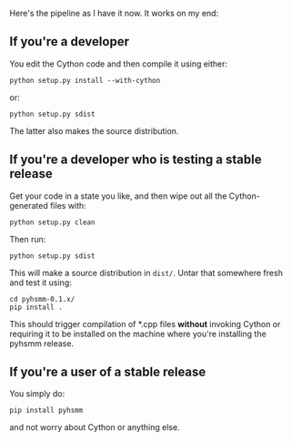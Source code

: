 Here's the pipeline as I have it now. It works on my end:

If you're a developer
----------------------------

You edit the Cython code and then compile it using either:

```
python setup.py install --with-cython
```

or:

```
python setup.py sdist
```

The latter also makes the source distribution. 

If you're a developer who is testing a stable release
---------------------------------------------------------------------

Get your code in a state you like, and then wipe out all the Cython-generated files with:

```
python setup.py clean
````

Then run: 

```
python setup.py sdist
````

This will make a source distribution in ``dist/``. Untar that somewhere fresh and test it using:

```
cd pyhsmm-0.1.x/
pip install .
```

This should trigger compilation of *.cpp files **without** invoking Cython or requiring it to be installed on the machine where you're installing the pyhsmm release.

If you're a user of a stable release 
----------------------------------------------

You simply do:

``pip install pyhsmm``

and not worry about Cython or anything else.

